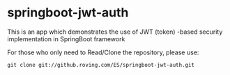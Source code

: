 # springboot-jwt-auth
This is an app which demonstrates the use of JWT (token) -based security implementation in SpringBoot framework

For those who only need to Read/Clone the repository, please use:
```
git clone git://github.roving.com/ES/springboot-jwt-auth.git
```
